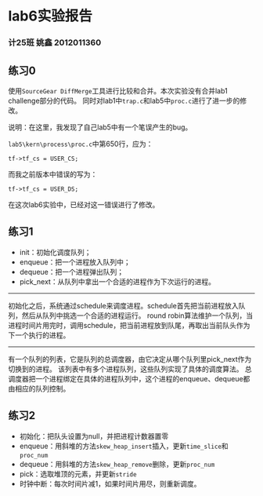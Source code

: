 # lab6实验报告

### 计25班 姚鑫 2012011360

## 练习0
使用`SourceGear DiffMerge`工具进行比较和合并。本次实验没有合并lab1 challenge部分的代码。
同时对lab1中`trap.c`和lab5中`proc.c`进行了进一步的修改。

说明：在这里，我发现了自己lab5中有一个笔误产生的bug。

`lab5\kern\process\proc.c`中第650行，应为：
```
tf->tf_cs = USER_CS;
```
而我之前版本中错误的写为：
```
tf->tf_cs = USER_DS;
```
在这次lab6实验中，已经对这一错误进行了修改。


## 练习1
- init：初始化调度队列；
- enqueue：把一个进程放入队列中；
- dequeue：把一个进程弹出队列； 
- pick_next：从队列中拿出一个合适的进程作为下次运行的进程。

---

初始化之后，系统通过schedule来调度进程。schedule首先把当前进程放入队列，然后从队列中挑选一个合适的进程运行。
round robin算法维护一个队列，当进程时间片用完时，调用schedule，把当前进程放到队尾，再取出当前队头作为下一个执行的进程。

---

有一个队列的列表，它是队列的总调度器，由它决定从哪个队列里pick_next作为切换到的进程。
该列表中有多个进程队列，这些队列实现了具体的调度算法。
总调度器把一个进程绑定在具体的进程队列中，这个进程的enqueue、dequeue都由相应的队列控制。


## 练习2
- 初始化：把队头设置为null，并把进程计数器置零
- enqueue：用斜堆的方法`skew_heap_insert`插入，更新`time_slice`和`proc_num`
- dequeue：用斜堆的方法`skew_heap_remove`删除，更新`proc_num`
- pick：选取堆顶的元素，并更新`stride`
- 时钟中断：每次时间片减1，如果时间片用尽，则重新调度。

